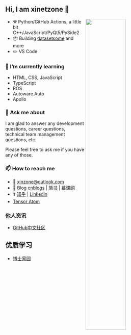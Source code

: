## Hi, I am xinetzone :wave: 

<img align="right" width="50%" src="https://github-readme-stats.vercel.app/api?username=xinetzone&show_icons=true">

- :hammer_and_pick: Python/GitHub Actions, a little bit C++/JavaScript/PyQt5/PySide2
- :package: Building [datasetsome](https://github.com/DataLoaderX/datasetsome) and more
- :pencil2: VS Code

### 🌱 I’m currently learning

- HTML, CSS, JavaScript
- TypeScript
- ROS
- Autoware.Auto
- Apollo

### 💬 Ask me about

I am glad to answer any development questions, career questions, technical team management questions, etc.

Please feel free to ask me if you have any of those.

### 📫 How to reach me

- 📧 xinzone@outlook.com
- 📝 Blog [cnblogs](https://www.cnblogs.com/q735613050/) | [简书](https://www.jianshu.com/u/4302480a3e8e) | [慕课网](https://www.imooc.com/u/5467447/articles)
- ❓ [知乎](https://www.zhihu.com/people/liu-xin-wei-55) | [Linkedin](https://www.linkedin.com/in/xinet)
- [Tensor Atom](https://tensoratom.github.io/)

### 他人资讯

- [GitHub中文社区](https://www.githubs.cn/)

## 优质学习

- [博士家园](http://www.math.org.cn/)
